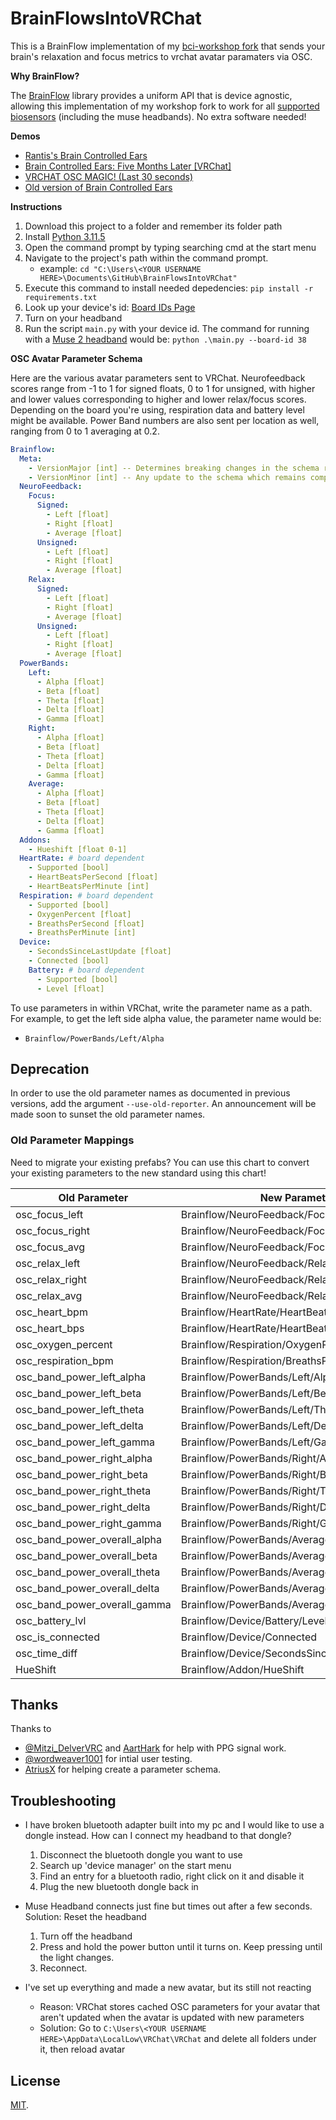 # BrainFlowsIntoVRChat

This is a BrainFlow implementation of my [bci-workshop fork](https://github.com/ChilloutCharles/bci-workshop) that sends your brain's relaxation and focus metrics to vrchat avatar paramaters via OSC.

**Why BrainFlow?**

The [BrainFlow](https://BrainFlow.org) library provides a uniform API that is device agnostic, allowing this implementation of my workshop fork to work for all [supported biosensors](https://BrainFlow.readthedocs.io/en/stable/SupportedBoards.html) (including the muse headbands). No extra software needed!

**Demos** 
- [Rantis's Brain Controlled Ears](https://twitter.com/RantiMess/status/1746704510972580061)
- [Brain Controlled Ears: Five Months Later [VRChat]](https://www.youtube.com/watch?v=kPPTT3ogEgg)
- [VRCHAT OSC MAGIC! (Last 30 seconds)](https://twitter.com/kentrl_z/status/1497020472046800897)
- [Old version of Brain Controlled Ears](https://www.youtube.com/watch?v=WjWc51xNgKg)

**Instructions**

1. Download this project to a folder and remember its folder path
2. Install [Python 3.11.5](https://www.python.org/downloads/release/python-3115/)
3. Open the command prompt by typing searching cmd at the start menu
4. Navigate to the project's path within the command prompt. 
   - example: `cd "C:\Users\<YOUR USERNAME HERE>\Documents\GitHub\BrainFlowsIntoVRChat"` 
5. Execute this command to install needed depedencies: `pip install -r requirements.txt`
6. Look up your device's id: [Board IDs Page](https://brainflow.readthedocs.io/en/stable/UserAPI.html?highlight=MUSE_2016_BOARD#brainflow-board-shim)
7. Turn on your headband
8. Run the script `main.py` with your device id. The command for running with a [Muse 2 headband](https://choosemuse.com/muse-2/) would be: `python .\main.py --board-id 38`

**OSC Avatar Parameter Schema**

Here are the various avatar parameters sent to VRChat. Neurofeedback scores range from -1 to 1 for signed floats, 0 to 1 for unsigned, with higher and lower values corresponding to higher and lower relax/focus scores. Depending on the board you're using, respiration data and battery level might be available. Power Band numbers are also sent per location as well, ranging from 0 to 1 averaging at 0.2.

```yaml
Brainflow:
  Meta:
    - VersionMajor [int] -- Determines breaking changes in the schema representation
    - VersionMinor [int] -- Any update to the schema which remains compatible with existing prefabs.
  NeuroFeedback:
    Focus:
      Signed:
        - Left [float]
        - Right [float]
        - Average [float]
      Unsigned:
        - Left [float]
        - Right [float]
        - Average [float]
    Relax:
      Signed:
        - Left [float]
        - Right [float]
        - Average [float]
      Unsigned:
        - Left [float]
        - Right [float]
        - Average [float]
  PowerBands:
    Left:
      - Alpha [float]
      - Beta [float]
      - Theta [float]
      - Delta [float]
      - Gamma [float]
    Right:
      - Alpha [float]
      - Beta [float]
      - Theta [float]
      - Delta [float]
      - Gamma [float]
    Average:
      - Alpha [float]
      - Beta [float]
      - Theta [float]
      - Delta [float]
      - Gamma [float]
  Addons:
    - Hueshift [float 0-1]
  HeartRate: # board dependent
    - Supported [bool]
    - HeartBeatsPerSecond [float]
    - HeartBeatsPerMinute [int]
  Respiration: # board dependent
    - Supported [bool]
    - OxygenPercent [float]
    - BreathsPerSecond [float]
    - BreathsPerMinute [int]
  Device:
    - SecondsSinceLastUpdate [float]
    - Connected [bool]
    Battery: # board dependent
      - Supported [bool]
      - Level [float]
```

To use parameters in within VRChat, write the parameter name as a path. For example, to get the left side alpha value, the parameter name would be:
- `Brainflow/PowerBands/Left/Alpha`

## Deprecation

In order to use the old parameter names as documented in previous versions, add the argument `--use-old-reporter`. An announcement will be made soon to sunset the old parameter names.

### Old Parameter Mappings

Need to migrate your existing prefabs? You can use this chart to convert your existing parameters to the new standard using this chart!

| Old Parameter | New Parameter |
| ------------- | ----------------- |
| osc_focus_left | Brainflow/NeuroFeedback/Focus/Signed/Left |
| osc_focus_right | Brainflow/NeuroFeedback/Focus/Signed/Right |
| osc_focus_avg | Brainflow/NeuroFeedback/Focus/Signed/Average |
| osc_relax_left | Brainflow/NeuroFeedback/Relax/Signed/Left |
| osc_relax_right | Brainflow/NeuroFeedback/Relax/Signed/Right |
| osc_relax_avg | Brainflow/NeuroFeedback/Relax/Signed/Average |
| osc_heart_bpm | Brainflow/HeartRate/HeartBeatsPerMinute |
| osc_heart_bps | Brainflow/HeartRate/HeartBeatsPerSecond |
| osc_oxygen_percent | Brainflow/Respiration/OxygenPercent |
| osc_respiration_bpm | Brainflow/Respiration/BreathsPerMinute |
| osc_band_power_left_alpha | Brainflow/PowerBands/Left/Alpha |
| osc_band_power_left_beta | Brainflow/PowerBands/Left/Beta |
| osc_band_power_left_theta | Brainflow/PowerBands/Left/Theta |
| osc_band_power_left_delta | Brainflow/PowerBands/Left/Delta |
| osc_band_power_left_gamma | Brainflow/PowerBands/Left/Gamma |
| osc_band_power_right_alpha | Brainflow/PowerBands/Right/Alpha |
| osc_band_power_right_beta | Brainflow/PowerBands/Right/Beta |
| osc_band_power_right_theta | Brainflow/PowerBands/Right/Theta |
| osc_band_power_right_delta | Brainflow/PowerBands/Right/Delta |
| osc_band_power_right_gamma | Brainflow/PowerBands/Right/Gamma |
| osc_band_power_overall_alpha | Brainflow/PowerBands/Average/Alpha |
| osc_band_power_overall_beta | Brainflow/PowerBands/Average/Beta |
| osc_band_power_overall_theta | Brainflow/PowerBands/Average/Theta |
| osc_band_power_overall_delta | Brainflow/PowerBands/Average/Delta |
| osc_band_power_overall_gamma | Brainflow/PowerBands/Average/Gamma |
| osc_battery_lvl | Brainflow/Device/Battery/Level |
| osc_is_connected | Brainflow/Device/Connected |
| osc_time_diff | Brainflow/Device/SecondsSinceLastUpdate |
| HueShift | Brainflow/Addon/HueShift |

## Thanks

Thanks to 
- [@Mitzi_DelverVRC](https://twitter.com/Mitzi_DelverVRC) and [AartHark](https://github.com/AartHauk) for help with PPG signal work.
- [@wordweaver1001](https://twitter.com/wordweaver1001) for intial user testing.
- [AtriusX](https://github.com/AtriusX) for helping create a parameter schema.

## Troubleshooting
- I have broken bluetooth adapter built into my pc and I would like to use a dongle instead. How can I connect my headband to that dongle?
  1. Disconnect the bluetooth dongle you want to use
  2. Search up 'device manager' on the start menu
  3. Find an entry for a bluetooth radio, right click on it and disable it
  4. Plug the new bluetooth dongle back in

- Muse Headband connects just fine but times out after a few seconds. Solution: Reset the headband
  1. Turn off the headband
  2. Press and hold the power button until it turns on. Keep pressing until the light changes.
  3. Reconnect.

- I've set up everything and made a new avatar, but its still not reacting
  - Reason: VRChat stores cached OSC parameters for your avatar that aren't updated when the avatar is updated with new parameters
  - Solution: Go to `C:\Users\<YOUR USERNAME HERE>\AppData\LocalLow\VRChat\VRChat` and delete all folders under it, then reload avatar

## License
[MIT](http://opensource.org/licenses/MIT).

